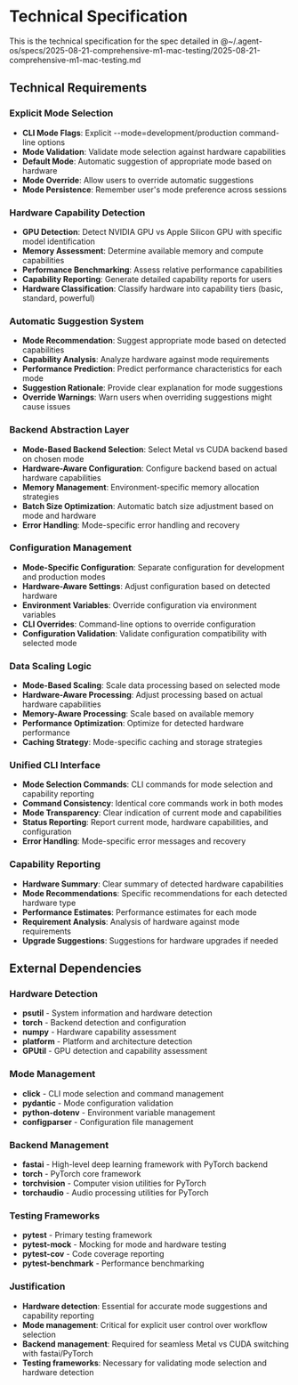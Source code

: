 # Technical Specification

This is the technical specification for the spec detailed in @~/.agent-os/specs/2025-08-21-comprehensive-m1-mac-testing/2025-08-21-comprehensive-m1-mac-testing.md

## Technical Requirements

### Explicit Mode Selection
- **CLI Mode Flags**: Explicit --mode=development/production command-line options
- **Mode Validation**: Validate mode selection against hardware capabilities
- **Default Mode**: Automatic suggestion of appropriate mode based on hardware
- **Mode Override**: Allow users to override automatic suggestions
- **Mode Persistence**: Remember user's mode preference across sessions

### Hardware Capability Detection
- **GPU Detection**: Detect NVIDIA GPU vs Apple Silicon GPU with specific model identification
- **Memory Assessment**: Determine available memory and compute capabilities
- **Performance Benchmarking**: Assess relative performance capabilities
- **Capability Reporting**: Generate detailed capability reports for users
- **Hardware Classification**: Classify hardware into capability tiers (basic, standard, powerful)

### Automatic Suggestion System
- **Mode Recommendation**: Suggest appropriate mode based on detected capabilities
- **Capability Analysis**: Analyze hardware against mode requirements
- **Performance Prediction**: Predict performance characteristics for each mode
- **Suggestion Rationale**: Provide clear explanation for mode suggestions
- **Override Warnings**: Warn users when overriding suggestions might cause issues

### Backend Abstraction Layer
- **Mode-Based Backend Selection**: Select Metal vs CUDA backend based on chosen mode
- **Hardware-Aware Configuration**: Configure backend based on actual hardware capabilities
- **Memory Management**: Environment-specific memory allocation strategies
- **Batch Size Optimization**: Automatic batch size adjustment based on mode and hardware
- **Error Handling**: Mode-specific error handling and recovery

### Configuration Management
- **Mode-Specific Configuration**: Separate configuration for development and production modes
- **Hardware-Aware Settings**: Adjust configuration based on detected hardware
- **Environment Variables**: Override configuration via environment variables
- **CLI Overrides**: Command-line options to override configuration
- **Configuration Validation**: Validate configuration compatibility with selected mode

### Data Scaling Logic
- **Mode-Based Scaling**: Scale data processing based on selected mode
- **Hardware-Aware Processing**: Adjust processing based on actual hardware capabilities
- **Memory-Aware Processing**: Scale based on available memory
- **Performance Optimization**: Optimize for detected hardware performance
- **Caching Strategy**: Mode-specific caching and storage strategies

### Unified CLI Interface
- **Mode Selection Commands**: CLI commands for mode selection and capability reporting
- **Command Consistency**: Identical core commands work in both modes
- **Mode Transparency**: Clear indication of current mode and capabilities
- **Status Reporting**: Report current mode, hardware capabilities, and configuration
- **Error Handling**: Mode-specific error messages and recovery

### Capability Reporting
- **Hardware Summary**: Clear summary of detected hardware capabilities
- **Mode Recommendations**: Specific recommendations for each detected hardware type
- **Performance Estimates**: Performance estimates for each mode
- **Requirement Analysis**: Analysis of hardware against mode requirements
- **Upgrade Suggestions**: Suggestions for hardware upgrades if needed

## External Dependencies

### Hardware Detection
- **psutil** - System information and hardware detection
- **torch** - Backend detection and configuration
- **numpy** - Hardware capability assessment
- **platform** - Platform and architecture detection
- **GPUtil** - GPU detection and capability assessment

### Mode Management
- **click** - CLI mode selection and command management
- **pydantic** - Mode configuration validation
- **python-dotenv** - Environment variable management
- **configparser** - Configuration file management

### Backend Management
- **fastai** - High-level deep learning framework with PyTorch backend
- **torch** - PyTorch core framework
- **torchvision** - Computer vision utilities for PyTorch
- **torchaudio** - Audio processing utilities for PyTorch

### Testing Frameworks
- **pytest** - Primary testing framework
- **pytest-mock** - Mocking for mode and hardware testing
- **pytest-cov** - Code coverage reporting
- **pytest-benchmark** - Performance benchmarking

### Justification
- **Hardware detection**: Essential for accurate mode suggestions and capability reporting
- **Mode management**: Critical for explicit user control over workflow selection
- **Backend management**: Required for seamless Metal vs CUDA switching with fastai/PyTorch
- **Testing frameworks**: Necessary for validating mode selection and hardware detection
